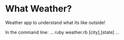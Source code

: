 What Weather?
=========
Weather app to understand what its like outside! 

In the command line:
...
ruby weather.rb [city],[state]
...
